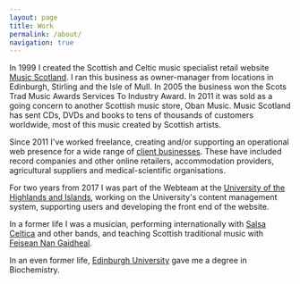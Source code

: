 ```yaml
---
layout: page
title: Work
permalink: /about/
navigation: true
---
```


In <time datetime="1999">1999</time> I created the Scottish and Celtic music specialist retail website [Music Scotland](//www.musicscotland.com/).  I ran this business as owner-manager from locations in Edinburgh, Stirling and the Isle of Mull.  In <time datetime="2005">2005</time> the business won the <span itemprop="award">Scots Trad Music Awards Services To Industry Award</span>.  In <time datetime="2011">2011</time> it was sold as a going concern to another Scottish music store, Oban Music.  Music Scotland has sent CDs, DVDs and books to tens of thousands of customers worldwide, most of this music created by Scottish artists.

Since <time datetime="2011">2011</time> I've worked freelance, creating and/or supporting an operational web presence for a wide range of [client businesses](/clients).  These have included record companies and other online retailers, accommodation providers, agricultural suppliers and medical-scientific organisations.

For two years from <time datetime="2017">2017</time> I was part of the Webteam at the [University of the Highlands and Islands](//www.uhi.ac.uk/en/), working on the University's content management system, supporting users and developing the front end of the website.

In a former life I was a musician, performing internationally with [Salsa Celtica](//salsaceltica.com) and other bands, and teaching Scottish traditional music with [Feisean Nan Gaidheal](//feisean.org/). 

In an even former life, [Edinburgh University](//www.ed.ac.uk/) gave me a degree in Biochemistry.